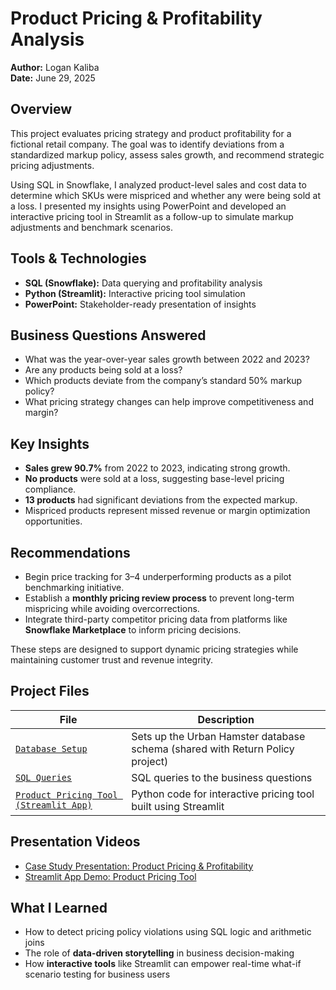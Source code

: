 # Product Pricing & Profitability Analysis  
**Author:** Logan Kaliba  
**Date:** June 29, 2025

## Overview  
This project evaluates pricing strategy and product profitability for a fictional retail company. The goal was to identify deviations from a standardized markup policy, assess sales growth, and recommend strategic pricing adjustments.

Using SQL in Snowflake, I analyzed product-level sales and cost data to determine which SKUs were mispriced and whether any were being sold at a loss. I presented my insights using PowerPoint and developed an interactive pricing tool in Streamlit as a follow-up to simulate markup adjustments and benchmark scenarios.

## Tools & Technologies  
- **SQL (Snowflake):** Data querying and profitability analysis  
- **Python (Streamlit):** Interactive pricing tool simulation  
- **PowerPoint:** Stakeholder-ready presentation of insights  

## Business Questions Answered  
- What was the year-over-year sales growth between 2022 and 2023?  
- Are any products being sold at a loss?  
- Which products deviate from the company’s standard 50% markup policy?  
- What pricing strategy changes can help improve competitiveness and margin?

## Key Insights  
- **Sales grew 90.7%** from 2022 to 2023, indicating strong growth.  
- **No products** were sold at a loss, suggesting base-level pricing compliance.  
- **13 products** had significant deviations from the expected markup.  
- Mispriced products represent missed revenue or margin optimization opportunities.

## Recommendations  
- Begin price tracking for 3–4 underperforming products as a pilot benchmarking initiative.  
- Establish a **monthly pricing review process** to prevent long-term mispricing while avoiding overcorrections.  
- Integrate third-party competitor pricing data from platforms like **Snowflake Marketplace** to inform pricing decisions.

These steps are designed to support dynamic pricing strategies while maintaining customer trust and revenue integrity.

## Project Files  
| File | Description |
|------|-------------|
| [`Database Setup`](https://github.com/lkaliba/Data_Analysis_Portfolio/blob/main/return_policy_order_analysis/database_setup.sql) | Sets up the Urban Hamster database schema (shared with Return Policy project) |
| [`SQL Queries`](./SQL_queries.sql) | SQL queries to the business questions |
| [`Product Pricing Tool (Streamlit App)`](./product_pricing_tool.py) | Python code for interactive pricing tool built using Streamlit |

## Presentation Videos  
- [Case Study Presentation: Product Pricing & Profitability](https://go.screenpal.com/watch/cT10XunXJyF)  
- [Streamlit App Demo: Product Pricing Tool](https://go.screenpal.com/watch/cT1vlrnl1pB)

## What I Learned  
- How to detect pricing policy violations using SQL logic and arithmetic joins  
- The role of **data-driven storytelling** in business decision-making  
- How **interactive tools** like Streamlit can empower real-time what-if scenario testing for business users
